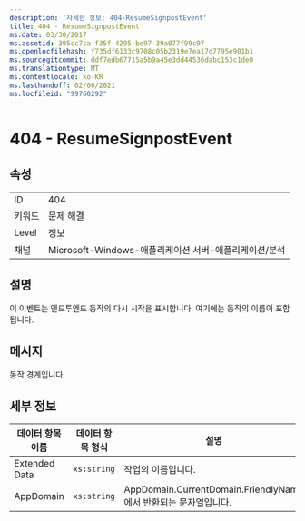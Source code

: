 ```yaml
---
description: '자세한 정보: 404-ResumeSignpostEvent'
title: 404 - ResumeSignpostEvent
ms.date: 03/30/2017
ms.assetid: 395cc7ca-f35f-4295-be97-39a077f99c97
ms.openlocfilehash: f735df6133c9708c05b2319e7ea17d7795e901b1
ms.sourcegitcommit: ddf7edb67715a5b9a45e3dd44536dabc153c1de0
ms.translationtype: MT
ms.contentlocale: ko-KR
ms.lasthandoff: 02/06/2021
ms.locfileid: "99760292"
---
```

# <a name="404---resumesignpostevent"></a>404 - ResumeSignpostEvent

## <a name="properties"></a>속성  
  
|||  
|-|-|  
|ID|404|  
|키워드|문제 해결|  
|Level|정보|  
|채널|Microsoft-Windows-애플리케이션 서버-애플리케이션/분석|  
  
## <a name="description"></a>설명  

 이 이벤트는 엔드투엔드 동작의 다시 시작을 표시합니다. 여기에는 동작의 이름이 포함됩니다.  
  
## <a name="message"></a>메시지  

 동작 경계입니다.  
  
## <a name="details"></a>세부 정보  
  
|데이터 항목 이름|데이터 항목 형식|설명|  
|--------------------|--------------------|-----------------|  
|Extended Data|`xs:string`|작업의 이름입니다.|  
|AppDomain|`xs:string`|AppDomain.CurrentDomain.FriendlyName에서 반환되는 문자열입니다.|
